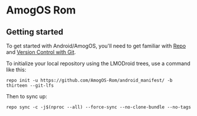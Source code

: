 AmogOS Rom
===========

Getting started
---------------

To get started with Android/AmogOS, you'll need to get
familiar with [Repo](https://source.android.com/source/using-repo.html) and [Version Control with Git](https://source.android.com/source/version-control.html).

To initialize your local repository using the LMODroid trees, use a command like this:
```
repo init -u https://github.com/AmogOS-Rom/android_manifest/ -b thirteen --git-lfs
```
Then to sync up:
```
repo sync -c -j$(nproc --all) --force-sync --no-clone-bundle --no-tags
```
